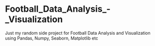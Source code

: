 # Football_Data_Analysis_-_Visualization
Just my random side project for Football Data Analysis and Visualization using Pandas, Numpy, Seaborn, Matplotlib etc
